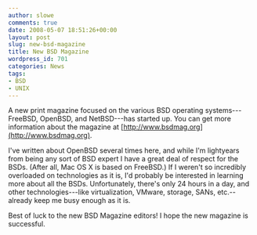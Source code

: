 ```yaml
---
author: slowe
comments: true
date: 2008-05-07 18:51:26+00:00
layout: post
slug: new-bsd-magazine
title: New BSD Magazine
wordpress_id: 701
categories: News
tags:
- BSD
- UNIX
---
```


A new print magazine focused on the various BSD operating systems---FreeBSD, OpenBSD, and NetBSD---has started up. You can get more information about the magazine at [http://www.bsdmag.org](http://www.bsdmag.org).

I've written about OpenBSD several times here, and while I'm lightyears from being any sort of BSD expert I have a great deal of respect for the BSDs. (After all, Mac OS X is based on FreeBSD.) If I weren't so incredibly overloaded on technologies as it is, I'd probably be interested in learning more about all the BSDs. Unfortunately, there's only 24 hours in a day, and other technologies---like virtualization, VMware, storage, SANs, etc.--already keep me busy enough as it is.

Best of luck to the new BSD Magazine editors! I hope the new magazine is successful.
